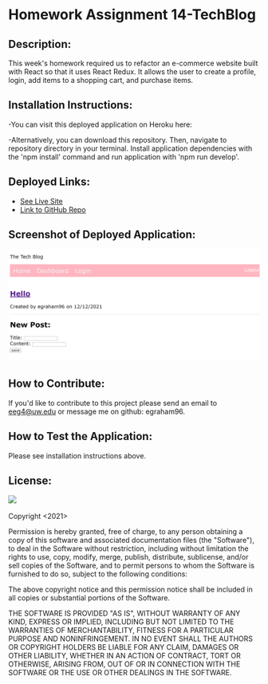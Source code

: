 # Homework Assignment 14-TechBlog

## Description:
This week's homework required us to refactor an e-commerce website built with React so that it uses React Redux. It allows the user to create a profile, login, add items to a shopping cart, and purchase items.


## Installation Instructions:
-You can visit this deployed application on Heroku here:

-Alternatively, you can download this repository. Then, navigate to repository directory in your terminal. Install application dependencies with the 'npm install' command and run application with 'npm run develop'. 

## Deployed Links:
* [See Live Site](https://github.com/egraham96/ReduxStore)
* [Link to GitHub Repo](https://github.com/egraham96/ReduxStore)

## Screenshot of Deployed Application: 
![Screenshot](assets/Screenshot.PNG)


## How to Contribute:
If you'd like to contribute to this project please send an email to eeg4@uw.edu or message me on github: egraham96.

## How to Test the Application:
Please see installation instructions above. 

## License:

![](https://img.shields.io/badge/License:%20MIT-pink`)

Copyright <2021><Emma Graham>

Permission is hereby granted, free of charge, to any person obtaining a copy of this software and associated documentation files (the "Software"), to deal in the Software without restriction, including without limitation the rights to use, copy, modify, merge, publish, distribute, sublicense, and/or sell copies of the Software, and to permit persons to whom the Software is furnished to do so, subject to the following conditions:

The above copyright notice and this permission notice shall be included in all copies or substantial portions of the Software.

THE SOFTWARE IS PROVIDED "AS IS", WITHOUT WARRANTY OF ANY KIND, EXPRESS OR IMPLIED, INCLUDING BUT NOT LIMITED TO THE WARRANTIES OF MERCHANTABILITY, FITNESS FOR A PARTICULAR PURPOSE AND NONINFRINGEMENT. IN NO EVENT SHALL THE AUTHORS OR COPYRIGHT HOLDERS BE LIABLE FOR ANY CLAIM, DAMAGES OR OTHER LIABILITY, WHETHER IN AN ACTION OF CONTRACT, TORT OR OTHERWISE, ARISING FROM, OUT OF OR IN CONNECTION WITH THE SOFTWARE OR THE USE OR OTHER DEALINGS IN THE SOFTWARE.

